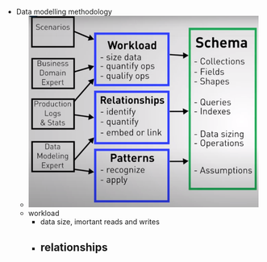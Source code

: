 - Data modelling methodology
	- ![image.png](../assets/image_1666212707294_0.png)
	- workload
		- data size, imortant reads and writes
		- relationships
			-